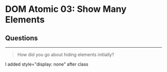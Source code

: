 # DOM Atomic 03: Show Many Elements

## Questions

---

> How did you go about hiding elements initially?

I added style="display: none" after class